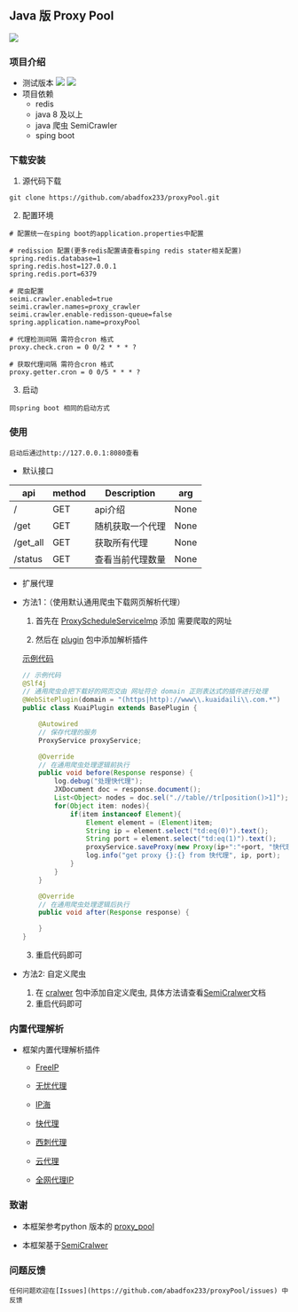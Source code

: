 Java 版 Proxy Pool
--------
[![](https://img.shields.io/badge/language-Python-green.svg)](https://github.com/abadfox233/proxyPool)

### 项目介绍

* 测试版本  ![](https://img.shields.io/badge/java-8-green)  ![](https://img.shields.io/badge/spring--boot-2.x-green)
* 项目依赖
   * redis
   * java 8 及以上
   * java 爬虫 SemiCrawler
   * sping boot 

### 下载安装

1. 源代码下载
```shell
git clone https://github.com/abadfox233/proxyPool.git
```
2. 配置环境
```
# 配置统一在sping boot的application.properties中配置

# redission 配置(更多redis配置请查看sping redis stater相关配置)
spring.redis.database=1
spring.redis.host=127.0.0.1
spring.redis.port=6379

# 爬虫配置
seimi.crawler.enabled=true
seimi.crawler.names=proxy_crawler
seimi.crawler.enable-redisson-queue=false
spring.application.name=proxyPool

# 代理检测间隔 需符合cron 格式
proxy.check.cron = 0 0/2 * * * ?

# 获取代理间隔 需符合cron 格式
proxy.getter.cron = 0 0/5 * * * ?

```
3. 启动
```
同spring boot 相同的启动方式
```
### 使用
	启动后通过http://127.0.0.1:8080查看
*  默认接口

| api | method | Description | arg|
| ----| ---- | ---- | ----|
| / | GET | api介绍 | None |
| /get | GET | 随机获取一个代理 | None|
| /get_all | GET | 获取所有代理 |None|
| /status | GET | 查看当前代理数量 |None|

* 扩展代理

* 方法1：（使用默认通用爬虫下载网页解析代理）

  1.  首先在 [ProxyScheduleServiceImp]( https://github.com/abadfox233/proxyPool/blob/master/src/main/java/org/ning/proxypool/service/imp/ProxyScheduleServiceImp.java ) 添加 需要爬取的网址

  2.  然后在 [plugin]( https://github.com/abadfox233/proxyPool/tree/master/src/main/java/org/ning/proxypool/plugins ) 包中添加解析插件

     [示例代码]( https://github.com/abadfox233/proxyPool/blob/master/src/main/java/org/ning/proxypool/plugins/KuaiPlugin.java )

     ```java
     // 示例代码
     @Slf4j
     // 通用爬虫会把下载好的网页交由 网址符合 domain 正则表达式的插件进行处理
     @WebSitePlugin(domain = "(https|http)://www\\.kuaidaili\\.com.*")
     public class KuaiPlugin extends BasePlugin {
     
         @Autowired
         // 保存代理的服务
         ProxyService proxyService;
     
         @Override
         // 在通用爬虫处理逻辑前执行
         public void before(Response response) {
             log.debug("处理快代理");
             JXDocument doc = response.document();
             List<Object> nodes = doc.sel(".//table//tr[position()>1]");
             for(Object item: nodes){
                 if(item instanceof Element){
                     Element element = (Element)item;
                     String ip = element.select("td:eq(0)").text();
                     String port = element.select("td:eq(1)").text();
                     proxyService.saveProxy(new Proxy(ip+":"+port, "快代理",  Proxy.ProxyType.getType("http")), false, true);
                     log.info("get proxy {}:{} from 快代理", ip, port);
                 }
             }
         }
     
         @Override
         // 在通用爬虫处理逻辑后执行
         public void after(Response response) {
     
         }
     }
     ```

     3. 重启代码即可

* 方法2: 自定义爬虫
	
	1.   在 [cralwer]( https://github.com/abadfox233/proxyPool/tree/master/src/main/java/org/ning/proxypool/crawlers ) 包中添加自定义爬虫, 具体方法请查看[SemiCralwer]( http://wiki.seimicrawler.org/ )文档
	2.   重启代码即可

### 内置代理解析
- 框架内置代理解析插件
  - [FreeIP](http://www.freeip.top)
  
  - [无忧代理](http://www.goubanjia.com)
  
  - [IP海](http://www.iphai.com)
  
  - [快代理](http://www.kuaidaili.com)
  
  - [西刺代理](http://www.xicidaili.com)
  
  - [云代理](http://www.ip3366.net)
  
  - [全网代理IP](http://www.goubanjia.com/) 
  
### 致谢

* 本框架参考python 版本的 [proxy_pool](https://github.com/jhao104/proxy_pool)

* 本框架基于[SemiCralwer]( https://github.com/zhegexiaohuozi/SeimiCrawler )

### 问题反馈
	任何问题欢迎在[Issues](https://github.com/abadfox233/proxyPool/issues) 中反馈